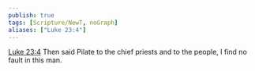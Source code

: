 ```yaml
---
publish: true
tags: [Scripture/NewT, noGraph]
aliases: ["Luke 23:4"]
---
```

[Luke 23:4](https://churchofjesuschrist.org/study/scriptures/nt/luke/23?lang=eng&id=p4#p4) Then said Pilate to the chief priests and to the people, I find no fault in this man.
